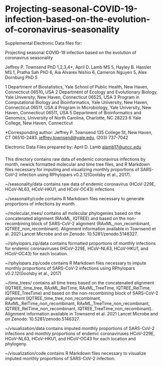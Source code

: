 # Projecting-seasonal-COVID-19-infection-based-on-the-evolution-of-coronavirus-seasonality
Supplemental Electronic Data files for: 

Projecting seasonal COVID-19 infection based on the evolution of coronavirus seasonality

Jeffrey P. Townsend PhD 1,2,3,4*, April D. Lamb MS 5, Hayley B. Hassler MS 1, Pratha Sah PhD 6, Aia Alvarex Nishio 6, Cameron Nguyen 5, Alex Dornburg PhD 5

1 Department of Biostatistics, Yale School of Public Health, New Haven, Connecticut 06510, USA
2 Department of Ecology and Evolutionary Biology, Yale University, New Haven, Connecticut 06525, USA
3 Program in Computational Biology and Bioinformatics, Yale University, New Haven, Connecticut 06511, USA
4 Program in Microbiology, Yale University, New Haven, Connecticut 06511, USA
5 Department of Bioinformatics and Genomics, University of North Carolina, Charlotte, NC 28223
6 Yale College, New Haven, Connecticut

*Corresponding author:
Jeffrey P. Townsend
135 College St, New Haven, CT 06510-2483. jeffrey.townsend@yale.edu, (203) 737-7042

Electronic Data Files prepared by:
April D. Lamb
alamb17@uncc.edu

###

This directory contains raw data of endemic coronavirus infections by month, newick formatted molecular and time tree files, and R Markdown files necessary for imputing and visualizing monthly proportions of SARS-CoV-2 infection using RPhylopars v0.2.12(Goolsby et al., 2017).

~/seasonality/data contains raw data of endemic coronavirus (HCoV-229E, HCoV-NL63, HCoV-HKU1, and HCoV-OC43) infections

~/seasonality/code contains R Markdown files necessary to generate proportions of infections by month

~/molecular_trees/ contains all molecular phylogenies based on the concatenated alignment (RAxML, IQTREE) and based on the non-recombining block of SARS-CoV-2 alignment (RAxML_non_recombinant, IQTREE_non_recombinant). Alignment information available in Townsend et al. 2021 Lancet Microbe and on Zenodo: 10.5281/zenodo.5146327.

~/rphylopars.zip/data contains formatted proportions of monthly infections for endemic coronaviruses (HCoV-229E, HCoV-NL63, HCoV-HKU1, and HCoV-OC43) for each location.

~/rphylopars.zip/code contains R Markdown files necessary to impute monthly proportions of SARS-CoV-2 infections using RPhylopars v0.2.12(Goolsby et al., 2017)

~/time_trees/ contains all time trees based on the concatenated alignment (IQTREE_time_tree, RAxML_RelTime, RAxML_TreeTime, IQTREE_RelTime, IQTREE_TreeTime) and based on the non-recombining block of SARS-CoV-2 alignment (IQTREE_time_tree_non_recombinant, RAxML_RelTime_non_recombinant, RAxML_TreeTime_non_recombinant, IQTREE_RelTime_non_recombinant, IQTREE_TreeTime_non_recombinant). Alignment information available in Townsend et al. 2021 Lancet Microbe and on Zenodo: 10.5281/zenodo.5146327.

~/visualization/data contains imputed monthly proportions of SARS-CoV-2 infections and monthly proportions of endemic coronaviruses HCoV-229E, HCoV-NL63, HCoV-HKU1, and HCoV-OC43 for each location and phylogeny.

~/visualization/code contains R Markdown files necessary to visualize imputed monthly proportions of SARS-CoV-2 infection.
